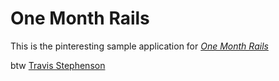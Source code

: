 # One Month Rails

This is the pinteresting sample application for 
[*One Month Rails*](http://onemonthrails.com)

btw [Travis Stephenson](http://travisstephenson.com)